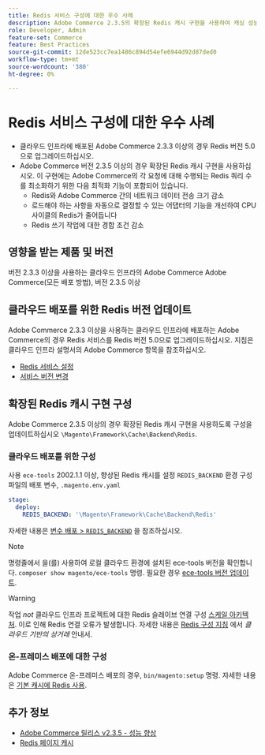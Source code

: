 ```yaml
---
title: Redis 서비스 구성에 대한 우수 사례
description: Adobe Commerce 2.3.5의 확장된 Redis 캐시 구현을 사용하여 캐싱 성능을 향상시키는 방법을 알아봅니다.
role: Developer, Admin
feature-set: Commerce
feature: Best Practices
source-git-commit: 12de523cc7ea1486c894d54efe6944d92d87ded0
workflow-type: tm+mt
source-wordcount: '380'
ht-degree: 0%

---
```



# Redis 서비스 구성에 대한 우수 사례

- 클라우드 인프라에 배포된 Adobe Commerce 2.3.3 이상의 경우 Redis 버전 5.0으로 업그레이드하십시오.
- Adobe Commerce 버전 2.3.5 이상의 경우 확장된 Redis 캐시 구현을 사용하십시오. 이 구현에는 Adobe Commerce의 각 요청에 대해 수행되는 Redis 쿼리 수를 최소화하기 위한 다음 최적화 기능이 포함되어 있습니다.
   - Redis와 Adobe Commerce 간의 네트워크 데이터 전송 크기 감소
   - 로드해야 하는 사항을 자동으로 결정할 수 있는 어댑터의 기능을 개선하여 CPU 사이클의 Redis가 줄어듭니다
   - Redis 쓰기 작업에 대한 경합 조건 감소

## 영향을 받는 제품 및 버전

버전 2.3.3 이상을 사용하는 클라우드 인프라의 Adobe Commerce
Adobe Commerce(모든 배포 방법), 버전 2.3.5 이상

## 클라우드 배포를 위한 Redis 버전 업데이트

Adobe Commerce 2.3.3 이상을 사용하는 클라우드 인프라에 배포하는 Adobe Commerce의 경우 Redis 서비스를 Redis 버전 5.0으로 업그레이드하십시오. 지침은 클라우드 인프라 설명서의 Adobe Commerce 항목을 참조하십시오.

- [Redis 서비스 설정](https://devdocs.magento.com/cloud/project/services-redis.html)
- [서비스 버전 변경](https://devdocs.magento.com/cloud/project/services.html#change-service-version)

## 확장된 Redis 캐시 구현 구성

Adobe Commerce 2.3.5 이상의 경우 확장된 Redis 캐시 구현을 사용하도록 구성을 업데이트하십시오 `\Magento\Framework\Cache\Backend\Redis`.

### 클라우드 배포를 위한 구성

사용 `ece-tools` 2002.1.1 이상, 향상된 Redis 캐시를 설정 `REDIS_BACKEND` 환경 구성 파일의 배포 변수, `.magento.env.yaml`

```yaml
stage:
  deploy:
    REDIS_BACKEND: '\Magento\Framework\Cache\Backend\Redis'
```

자세한 내용은 [변수 배포 > `REDIS_BACKEND`](https://devdocs.magento.com/cloud/env/variables-deploy.html#redis_backend) 을 참조하십시오.

>[!NOTE]
>
> 명령줄에서 을(를) 사용하여 로컬 클라우드 환경에 설치된 ece-tools 버전을 확인합니다. `composer show magento/ece-tools` 명령. 필요한 경우 [ece-tools 버전 업데이트](https://devdocs.magento.com/cloud/project/ece-tools-update.html).

>[!WARNING]
>
>작업 _not_ 클라우드 인프라 프로젝트에 대한 Redis 슬레이브 연결 구성 [스케일 아키텍처](https://experienceleague.adobe.com/docs/commerce-cloud-service/user-guide/architecture/scaled-architecture.html). 이로 인해 Redis 연결 오류가 발생합니다. 자세한 내용은 [Redis 구성 지침](https://experienceleague.adobe.com/docs/commerce-cloud-service/user-guide/configure/env/stage/variables-deploy.html#redis_use_slave_connection) 에서 _클라우드 기반의 상거래_ 안내서.


### 온-프레미스 배포에 대한 구성

Adobe Commerce 온-프레미스 배포의 경우, `bin/magento:setup` 명령. 자세한 내용은 [기본 캐시에 Redis 사용](../../../configuration/cache/redis-pg-cache.md#configure-redis-page-caching).

## 추가 정보

- [Adobe Commerce 릴리스 v2.3.5 - 성능 향상](https://devdocs.magento.com/guides/v2.3/release-notes/release-notes-2-3-5-commerce.html#performance-boosts)
- [Redis 페이지 캐시](../../../configuration/cache/redis-pg-cache.md)


